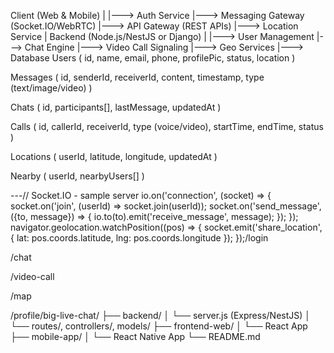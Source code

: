 Client (Web & Mobile)
  |
  |---> Auth Service
  |---> Messaging Gateway (Socket.IO/WebRTC)
  |---> API Gateway (REST APIs)
  |---> Location Service
  |
Backend (Node.js/NestJS or Django)
  |
  |---> User Management
  |---> Chat Engine
  |---> Video Call Signaling
  |---> Geo Services
  |---> Database
Users (
  id, name, email, phone, profilePic, status, location
)

Messages (
  id, senderId, receiverId, content, timestamp, type (text/image/video)
)

Chats (
  id, participants[], lastMessage, updatedAt
)

Calls (
  id, callerId, receiverId, type (voice/video), startTime, endTime, status
)

Locations (
  userId, latitude, longitude, updatedAt
)

Nearby (
  userId, nearbyUsers[]
)


---// Socket.IO - sample server
io.on('connection', (socket) => {
  socket.on('join', (userId) => socket.join(userId));
  socket.on('send_message', ({to, message}) => {
    io.to(to).emit('receive_message', message);
  });
});
navigator.geolocation.watchPosition((pos) => {
  socket.emit('share_location', {
    lat: pos.coords.latitude,
    lng: pos.coords.longitude
  });
});/login

/chat

/video-call

/map

/profile/big-live-chat/
├── backend/
│   └── server.js (Express/NestJS)
│   └── routes/, controllers/, models/
├── frontend-web/
│   └── React App
├── mobile-app/
│   └── React Native App
└── README.md
